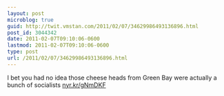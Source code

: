 ```yaml
---
layout: post
microblog: true
guid: http://twit.vmstan.com/2011/02/07/34629986493136896.html
post_id: 3044342
date: 2011-02-07T09:10:06-0600
lastmod: 2011-02-07T09:10:06-0600
type: post
url: /2011/02/07/34629986493136896.html
---
```

I bet you had no idea those cheese heads from Green Bay were actually a bunch of socialists [nyr.kr/gNmDKF](http://nyr.kr/gNmDKF)
